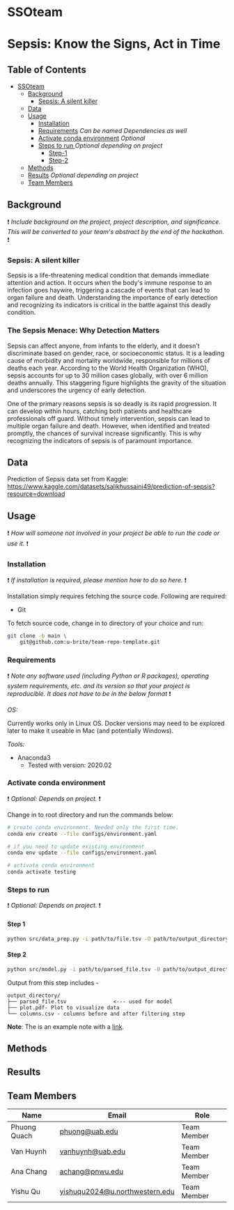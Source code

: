 # SSOteam
# Sepsis: Know the Signs, Act in Time
## Table of Contents
- [SSOteam](#SSOteam)
    - [Background](#Background)
        - [Sepsis: A silent killer](#sepsis-A-silent-killer) 
    - [Data](#data)
    - [Usage](#usage)
        - [Installation](#installation)
        - [Requirements](#requirements) _Can be named Dependencies as well_
        - [Activate conda environment](#activate-conda-environment) _Optional_
        - [Steps to run ](#steps-to-run) _Optional depending on project_
            - [Step-1](#step-1)
            - [Step-2](#step-2)
    - [Methods](#methods)
    - [Results](#results) _Optional depending on project_
    - [Team Members](#team-members)

## Background
:exclamation: _Include background on the project, project description, and significance. This will be converted to your team's abstract by the end of the hackathon._ :exclamation:

### Sepsis: A silent killer
Sepsis is a life-threatening medical condition that demands immediate attention and action. It occurs when the body's immune response to an infection goes haywire, triggering a cascade of events that can lead to organ failure and death. Understanding the importance of early detection and recognizing its indicators is critical in the battle against this deadly condition.

### The Sepsis Menace: Why Detection Matters
Sepsis can affect anyone, from infants to the elderly, and it doesn't discriminate based on gender, race, or socioeconomic status. It is a leading cause of morbidity and mortality worldwide, responsible for millions of deaths each year. According to the World Health Organization (WHO), sepsis accounts for up to 30 million cases globally, with over 6 million deaths annually. This staggering figure highlights the gravity of the situation and underscores the urgency of early detection.

One of the primary reasons sepsis is so deadly is its rapid progression. It can develop within hours, catching both patients and healthcare professionals off guard. Without timely intervention, sepsis can lead to multiple organ failure and death. However, when identified and treated promptly, the chances of survival increase significantly. This is why recognizing the indicators of sepsis is of paramount importance.

## Data
Prediction of Sepsis data set from Kaggle: https://www.kaggle.com/datasets/salikhussaini49/prediction-of-sepsis?resource=download

## Usage

:exclamation: _How will someone not involved in your project be able to run the code or use it._ :exclamation:

### Installation

:exclamation: _If installation is required, please mention how to do so here._ :exclamation:

Installation simply requires fetching the source code. Following are required:

- Git

To fetch source code, change in to directory of your choice and run:

```sh
git clone -b main \
    git@github.com:u-brite/team-repo-template.git
```

### Requirements
:exclamation: _Note any software used (including Python or R packages), operating system requirements, etc. and its version so that your project is reproducible. It does not have to be in the below format_ :exclamation:

*OS:*

Currently works only in Linux OS. Docker versions may need to be explored later to make it useable in Mac (and
potentially Windows).

*Tools:*

- Anaconda3
    - Tested with version: 2020.02

### Activate conda environment
:exclamation: _Optional: Depends on project._ :exclamation:

Change in to root directory and run the commands below:

```sh
# create conda environment. Needed only the first time.
conda env create --file configs/environment.yaml

# if you need to update existing environment
conda env update --file configs/environment.yaml

# activate conda environment
conda activate testing
```

### Steps to run
:exclamation: _Optional: Depends on project._ :exclamation:

#### Step 1

```sh
python src/data_prep.py -i path/to/file.tsv -O path/to/output_directory
```

#### Step 2

```sh
python src/model.py -i path/to/parsed_file.tsv -O path/to/output_directory
```

Output from this step includes -

```directory
output_directory/
├── parsed_file.tsv               <--- used for model
├── plot.pdf- Plot to visualize data
└── columns.csv - columns before and after filtering step

```

**Note**: The is an example note with a [link](https://github.com/u-brite/team-repo-template).

## Methods

## Results

## Team Members

|Name | Email | Role |
----|--|--|
|Phuong Quach               | phuong@uab.edu                   | Team Member |
|Van Huynh                  | vanhuynh@uab.edu                 | Team Member |
|Ana Chang                  | achang@pnwu.edu                  | Team Member |
|Yishu Qu                   | yishuqu2024@u.northwestern.edu   | Team Member |
